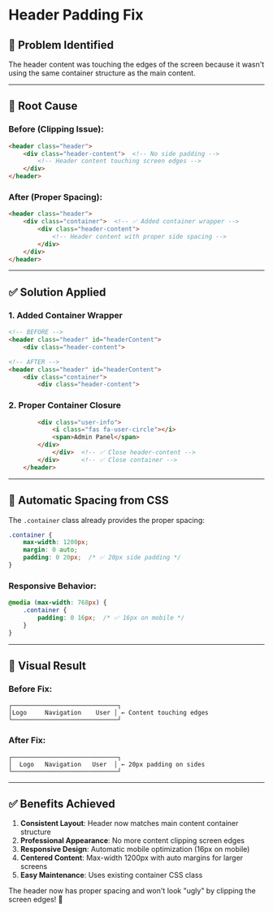 # Header Padding Fix

## 🐛 **Problem Identified**

The header content was touching the edges of the screen because it wasn't using the same container structure as the main content.

---

## 🔧 **Root Cause**

### **Before (Clipping Issue):**
```html
<header class="header">
    <div class="header-content">  <!-- No side padding -->
        <!-- Header content touching screen edges -->
    </div>
</header>
```

### **After (Proper Spacing):**
```html
<header class="header">
    <div class="container">  <!-- ✅ Added container wrapper -->
        <div class="header-content">
            <!-- Header content with proper side spacing -->
        </div>
    </div>
</header>
```

---

## ✅ **Solution Applied**

### **1. Added Container Wrapper**
```html
<!-- BEFORE -->
<header class="header" id="headerContent">
    <div class="header-content">

<!-- AFTER -->
<header class="header" id="headerContent">
    <div class="container">
        <div class="header-content">
```

### **2. Proper Container Closure**
```html
        <div class="user-info">
            <i class="fas fa-user-circle"></i>
            <span>Admin Panel</span>
        </div>
            </div>  <!-- ✅ Close header-content -->
        </div>      <!-- ✅ Close container -->
    </header>
```

---

## 🎯 **Automatic Spacing from CSS**

The `.container` class already provides the proper spacing:

```css
.container {
    max-width: 1200px;
    margin: 0 auto;
    padding: 0 20px;  /* ✅ 20px side padding */
}
```

### **Responsive Behavior:**
```css
@media (max-width: 768px) {
    .container {
        padding: 0 16px;  /* ✅ 16px on mobile */
    }
}
```

---

## 🎨 **Visual Result**

### **Before Fix:**
```
┌─────────────────────────────┐
│Logo     Navigation    User │ ← Content touching edges
└─────────────────────────────┘
```

### **After Fix:**
```
┌─────────────────────────────┐
│  Logo   Navigation   User  │ ← 20px padding on sides
└─────────────────────────────┘
```

---

## ✅ **Benefits Achieved**

1. **Consistent Layout**: Header now matches main content container structure
2. **Professional Appearance**: No more content clipping screen edges
3. **Responsive Design**: Automatic mobile optimization (16px on mobile)
4. **Centered Content**: Max-width 1200px with auto margins for larger screens
5. **Easy Maintenance**: Uses existing container CSS class

The header now has proper spacing and won't look "ugly" by clipping the screen edges! 🎉